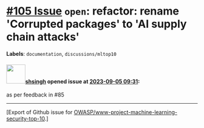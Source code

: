 # [\#105 Issue](https://github.com/OWASP/www-project-machine-learning-security-top-10/issues/105) `open`: refactor: rename 'Corrupted packages' to 'AI supply chain attacks'
**Labels**: `documentation`, `discussions/mltop10`


#### <img src="https://avatars.githubusercontent.com/u/412800?v=4" width="50">[shsingh](https://github.com/shsingh) opened issue at [2023-09-05 09:31](https://github.com/OWASP/www-project-machine-learning-security-top-10/issues/105):

as per feedback in #85




-------------------------------------------------------------------------------



[Export of Github issue for [OWASP/www-project-machine-learning-security-top-10](https://github.com/OWASP/www-project-machine-learning-security-top-10).]
